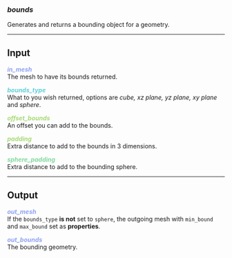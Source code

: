### ***bounds***
Generates and returns a bounding object for a geometry.<br />

***
## Input
<span style="color:#90A3F4">***in_mesh***</span>
<br />The mesh to have its bounds returned.

<span style="color:#62CFD9">***bounds_type***</span>
<br />What to you wish returned, options are *cube, xz plane, yz plane, xy plane* and *sphere*.

<span style="color:#A8D977">***offset_bounds***</span>
<br />An offset you can add to the bounds.

<span style="color:#A8D977">***padding***</span>
<br />Extra distance to add to the bounds in 3 dimensions.

<span style="color:#82D99F">***sphere_padding***</span>
<br />Extra distance to add to the bounding sphere.

***
## Output
<span style="color:#90A3F4">***out_mesh***</span>
<br />If the `bounds_type` **is not** set to `sphere`, the outgoing mesh with `min_bound` and `max_bound` set as **properties**.  

<span style="color:#90A3F4">***out_bounds***</span>
<br />The bounding geometry.


